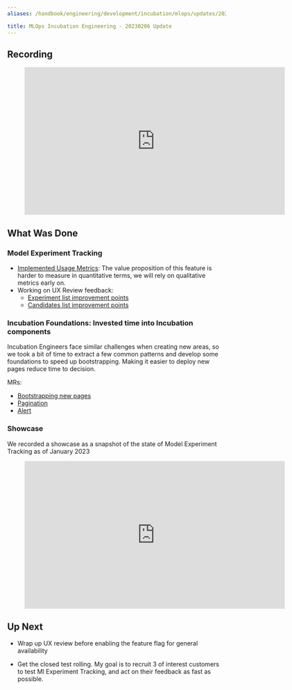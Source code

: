 ```yaml
---
aliases: /handbook/engineering/development/incubation/mlops/updates/20230206.html

title: MLOps Incubation Engineering - 20230206 Update
---
```


## Recording

<figure class="video_container">
    <iframe width="600" height="340" src="https://www.youtube.com/embed/dz7soyNKGPo" frameborder="0" allowfullscreen></iframe>
</figure>

## What Was Done

### Model Experiment Tracking

- [Implemented Usage Metrics](https://gitlab.com/gitlab-org/gitlab/-/merge_requests/110642): The value proposition of this feature is harder to measure in quantitative terms, we will rely on qualitative metrics early on.
- Working on UX Review feedback:
  - [Experiment list improvement points](https://gitlab.com/gitlab-org/gitlab/-/issues/387509)
  - [Candidates list improvement points](https://gitlab.com/gitlab-org/gitlab/-/issues/388207)

### Incubation Foundations: Invested time into Incubation components

Incubation Engineers face similar challenges when creating new areas, so we took a bit of time
to extract a few common patterns and develop some foundations to speed up bootstrapping. Making
it easier to deploy new pages reduce time to decision.

MRs:

- [Bootstrapping new pages](https://gitlab.com/gitlab-org/gitlab/-/merge_requests/110775)
- [Pagination](https://gitlab.com/gitlab-org/gitlab/-/merge_requests/110049)
- [Alert](https://gitlab.com/gitlab-org/gitlab/-/merge_requests/110544)

### Showcase

We recorded a showcase as a snapshot of the state of Model Experiment Tracking as of January 2023

<figure class="video_container">
    <iframe width="600" height="340" src="https://www.youtube.com/embed/qC8yssVEh8A" frameborder="0" allowfullscreen></iframe>
</figure>

## Up Next

- Wrap up UX review before enabling the feature flag for general availability

- Get the closed test rolling. My goal is to recruit 3 of interest customers to test Ml Experiment Tracking, and act on
their feedback as fast as possible.

